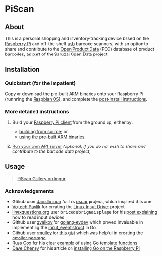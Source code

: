 # PiScan

## About

This is a personal shopping and inventory-tracking device based on the [Raspberry Pi](http://www.raspberrypi.org/) and off-the-shelf [usb](https://en.wikipedia.org/wiki/USB) barcode scanners, with an option to share and contribute to the [Open Product Data](http://product.okfn.org/) (POD) database of product barcodes, as part of the [Saruzai Open Data](https://saruzai.com/) project.

## Installation

### Quickstart (for the impatient)

Copy or download the pre-built ARM binaries onto your Raspberry Pi (runnning the [Raspbian OS](http://www.raspberrypi.org/downloads/)), and complete the [post-install instructions](client#post-install-configuration).

### More detailed instructions

1. Build your [Raspberry Pi client](client/README.md) from the ground up, either by:
    * [building from source](client#b-install-from-source); or
    * using the [pre-built ARM binaries](client#a-install-the-client-binaries) 

2. [Run your own API server](server/README.md) *(optional, if you do not wish to share and contribute to the barcode data project)*

## Usage

<blockquote class="imgur-embed-pub" lang="en" data-id="a/dXNYW"><p><a href="//imgur.com/a/dXNYW">PiScan Gallery on Imgur</a></p></blockquote>

### Acknowledgements

 - Github user [danslimmon](https://github.com/danslimmon) for his [oscar](https://github.com/danslimmon/oscar) project, which inspired this one
 - [Vojtech Pavlik](http://atrey.karlin.mff.cuni.cz/~vojtech) for creating the [Linux Input Driver](http://atrey.karlin.mff.cuni.cz/~vojtech/input/) project
 - [linuxquestions.org](http://www.linuxquestions.org) user <tt>bricedebrignaisplage</tt> for his [post explaining how to read input devices](http://www.linuxquestions.org/questions/programming-9/read-from-a-usb-barcode-scanner-that-simulates-a-keyboard-495358/#post2767643)
 - Github user [gvalkov](https://github.com/gvalkov) for [golang-evdev](https://github.com/gvalkov/golang-evdev) which proved invaluable in implementing the [input_event struct](https://www.kernel.org/doc/Documentation/input/input.txt) in Go
 - Github user [rmulley](https://github.com/rmulley) for [this gist](https://gist.github.com/rmulley/6603544) which was helpful in creating the [emailer package](server/emailer/emailer.go)
 - [Russ Cox](http://research.swtch.com/) for his [clear example](http://play.golang.org/p/V94BPN0uKD) of using Go [template functions](http://golang.org/pkg/text/template/)
 - [Dave Cheney](http://dave.cheney.net/) for his article on [installing Go on the Raspberry Pi](http://dave.cheney.net/2012/09/25/installing-go-on-the-raspberry-pi)

